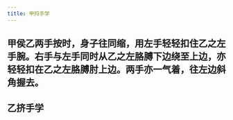 ```yaml
---
title: 甲捋手学
---
```


## 甲侯乙两手按时，身子往同缩，用左手轻轻扣住乙之左手腕。右手与左手同时从乙之左胳膊下边绕至上边，亦轻轻扣在乙之左胳膊肘上边。两手亦一气着，往左边斜角握去。

## 乙挤手学
